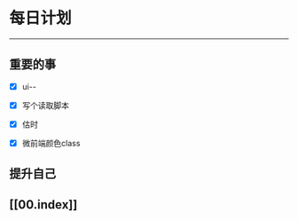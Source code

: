 
# 每日计划
---
## 重要的事

- [x]  ui--
- [x]  写个读取脚本
- [x] 估时
- [x] 微前端颜色class




## 提升自己

  



## [[00.index]]










